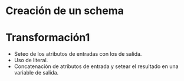 # Creación de un schema
# Transformación1
  - Seteo de los atributos de entradas con los de salida.
  - Uso de literal.
  - Concatenación de atributos de entrada y setear el resultado en una variable de salida.
